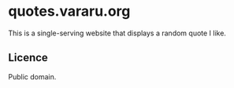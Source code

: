 # quotes.vararu.org

This is a single-serving website that displays a random quote I like.

## Licence

Public domain.
